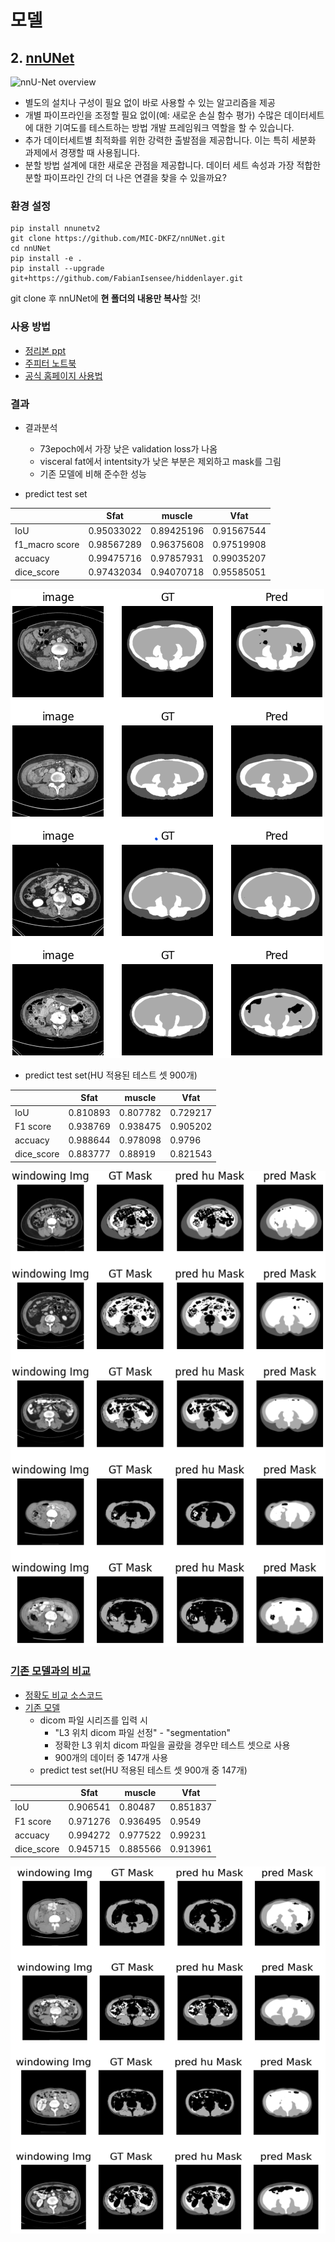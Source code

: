 # 모델

## 2. [nnUNet](https://github.com/MIC-DKFZ/nnUNet)

![nnU-Net overview](https://github.com/MIC-DKFZ/nnUNet/raw/master/documentation/assets/nnU-Net_overview.png)

-   별도의 설치나 구성이 필요 없이 바로 사용할 수 있는 알고리즘을 제공
-   개별 파이프라인을 조정할 필요 없이(예: 새로운 손실 함수 평가) 수많은 데이터세트에 대한 기여도를 테스트하는 방법 개발 프레임워크 역할을 할 수 있습니다.
-   추가 데이터세트별 최적화를 위한 강력한 출발점을 제공합니다. 이는 특히 세분화 과제에서 경쟁할 때 사용됩니다.
-   분할 방법 설계에 대한 새로운 관점을 제공합니다. 데이터 세트 속성과 가장 적합한 분할 파이프라인 간의 더 나은 연결을 찾을 수 있을까요?

### 환경 설정

```
pip install nnunetv2
git clone https://github.com/MIC-DKFZ/nnUNet.git
cd nnUNet
pip install -e .
pip install --upgrade git+https://github.com/FabianIsensee/hiddenlayer.git
```

git clone 후 nnUNet에 **현 폴더의 내용만 복사**할 것!

### 사용 방법

-   [정리본 ppt](nnUnet_usage.pptx)
-   [주피터 노트북](Use_nnUNet.ipynb)
-   [공식 홈페이지 사용법](https://github.com/MIC-DKFZ/nnUNet/blob/master/documentation/how_to_use_nnunet.md)

### 결과

-   결과분석

    -   73epoch에서 가장 낮은 validation loss가 나옴
    -   visceral fat에서 intentsity가 낮은 부분은 제외하고 mask를 그림
    -   기존 모델에 비해 준수한 성능

-   predict test set

|                | Sfat       | muscle     | Vfat       |
| -------------- | ---------- | ---------- | ---------- |
| IoU            | 0.95033022 | 0.89425196 | 0.91567544 |
| f1_macro score | 0.98567289 | 0.96375608 | 0.97519908 |
| accuacy        | 0.99475716 | 0.97857931 | 0.99035207 |
| dice_score     | 0.97432034 | 0.94070718 | 0.95585051 |

![nnunet_result1](../../documentation/assets/nnunet_result1.png)

-   predict test set(HU 적용된 테스트 셋 900개)

|            | Sfat     | muscle   | Vfat     |
| ---------- | -------- | -------- | -------- |
| IoU        | 0.810893 | 0.807782 | 0.729217 |
| F1 score   | 0.938769 | 0.938475 | 0.905202 |
| accuacy    | 0.988644 | 0.978098 | 0.9796   |
| dice_score | 0.883777 | 0.88919  | 0.821543 |

![nnunet_result2](../../documentation/assets/nnunet_result2.png)

### [기존 모델과의 비교](./compare_with_standard.pdf)

-   [정확도 비교 소스코드](./compare_with_standard.ipynb)
-   [기존 모델](https://github.com/embed-Rayn/commercialization/blob/main/program.md)
    -   dicom 파일 시리즈를 입력 시
        -   "L3 위치 dicom 파일 선정" - "segmentation"
        -   정확한 L3 위치 dicom 파일을 골랐을 경우만 테스트 셋으로 사용
        -   900개의 데이터 중 147개 사용
    -   predict test set(HU 적용된 테스트 셋 900개 중 147개)

|            | Sfat     | muscle   | Vfat     |
| ---------- | -------- | -------- | -------- |
| IoU        | 0.906541 | 0.80487  | 0.851837 |
| F1 score   | 0.971276 | 0.936495 | 0.9549   |
| accuacy    | 0.994272 | 0.977522 | 0.99231  |
| dice_score | 0.945715 | 0.885566 | 0.913961 |

![standard_result](../../documentation/assets/standard_result.png)

